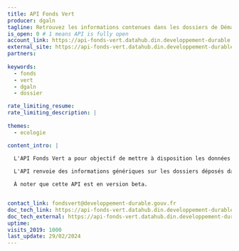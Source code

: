 ```yaml
---
title: API Fonds Vert
producer: dgaln
tagline: Retrouvez les informations contenues dans les dossiers de Démarches Simplifiées dans le cadre des démarches du Fonds Vert.
is_open: 0 # 1 means API is fully open
account_link: https://api-fonds-vert.datahub.din.developpement-durable.gouv.fr/docs
external_site: https://api-fonds-vert.datahub.din.developpement-durable.gouv.fr/docs
partners:
 
keywords:
  - fonds
  - vert
  - dgaln
  - dossier

rate_limiting_resume: 
rate_limiting_description: |
 
themes:
  - ecologie

content_intro: |
  
  L'API Fonds Vert a pour objectif de mettre à disposition les données relatifs aux Fonds Vert issus de Démarches Simplifiées. Elle a pour ambition d'aider les services à piloter la mise en place du Fonds Vert et d'intégrer ces données dans leur propre système d'information. Celle-ci est développée et maintenue par la mission numérique de la DGALN.

  L'API renvoie des informations génériques sur les dossiers déposés dans Démarches Simplifiées (démarche, statut, date de dépôt, région, département, montant de l'aide demandée, montant subventionné...), ainsi que des informations plus spécifique à la démarche (donnée quantitative pour mesurer l'impact d'un projet).

  À noter que cette API est en version beta.


contact_link: fondsvert@developpement-durable.gouv.fr
doc_tech_link: https://api-fonds-vert.datahub.din.developpement-durable.gouv.fr/openapi.json
doc_tech_external: https://api-fonds-vert.datahub.din.developpement-durable.gouv.fr/docs
uptime: 
visits_2019: 1000
last_update: 29/02/2024
---
```


